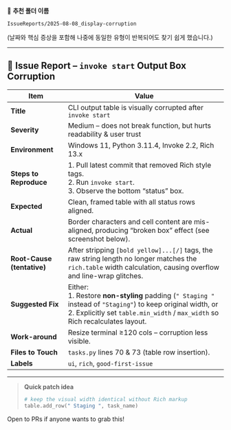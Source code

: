 📁 **추천 폴더 이름**  
```
IssueReports/2025-08-08_display-corruption
```

(날짜와 핵심 증상을 포함해 나중에 동일한 유형이 반복되어도 찾기 쉽게 했습니다.)

---

## 🐞 Issue Report – `invoke start` Output Box Corruption

| Item | Value |
|---|---|
| **Title** | CLI output table is visually corrupted after `invoke start` |
| **Severity** | Medium – does not break function, but hurts readability & user trust |
| **Environment** | Windows 11, Python 3.11.4, Invoke 2.2, Rich 13.x |
| **Steps to Reproduce** | 1. Pull latest commit that removed Rich style tags.<br>2. Run `invoke start`.<br>3. Observe the bottom “status” box. |
| **Expected** | Clean, framed table with all status rows aligned. |
| **Actual** | Border characters and cell content are mis-aligned, producing “broken box” effect (see screenshot below). |
| **Root-Cause (tentative)** | After stripping `[bold yellow]...[/]` tags, the raw string length no longer matches the `rich.table` width calculation, causing overflow and line-wrap glitches. |
| **Suggested Fix** | Either:<br>1. Restore **non-styling** padding (`" Staging "` instead of `"Staging"`) to keep original width, or<br>2. Explicitly set `table.min_width` / `max_width` so Rich recalculates layout. |
| **Work-around** | Resize terminal ≥120 cols – corruption less visible. |
| **Files to Touch** | `tasks.py` lines 70 & 73 (table row insertion). |
| **Labels** | `ui`, `rich`, `good-first-issue` |

---

> **Quick patch idea**  
> ```python
> # keep the visual width identical without Rich markup
> table.add_row(" Staging ", task_name)
> ```

Open to PRs if anyone wants to grab this!